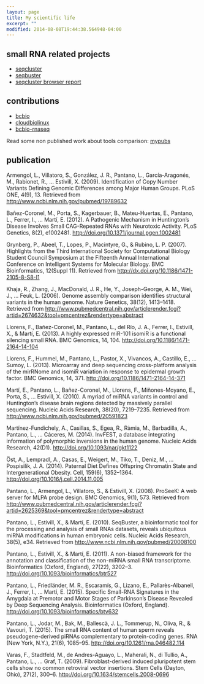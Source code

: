 ```yaml
---
layout: page
title: My scientific life 
excerpt: ""
modified: 2014-08-08T19:44:38.564948-04:00
---
```


## small RNA related projects

* [seqcluster](http://github.com/lpantano/seqcluster)
* [seqbuster](http://github.com/lpantano/seqbuster)
* [seqcluster browser report](https://github.com/lpantano/seqclusterViz)

## contributions

* [bcbio](http://github.com/chapmanb/bcbio-nextgen)
* [cloudbiolinux](http://github.com/chapmanb/cloudbiolinux)
* [bcbio-rnaseq](https://github.com/roryk/bcbio.rnaseq)

Read some non published work about tools comparison: [mypubs](https://github.com/lpantano/mypubs/blob/master/README.md)

## publication

Armengol, L., Villatoro, S., González, J. R., Pantano, L., García-Aragonés, M., Rabionet, R., … Estivill, X. (2009). Identification of Copy Number Variants Defining Genomic Differences among Major Human Groups. PLoS ONE, 4(9), 13. Retrieved from http://www.ncbi.nlm.nih.gov/pubmed/19789632

Bañez-Coronel, M., Porta, S., Kagerbauer, B., Mateu-Huertas, E., Pantano, L., Ferrer, I., … Martí, E. (2012). A Pathogenic Mechanism in Huntington’s Disease Involves Small CAG-Repeated RNAs with Neurotoxic Activity. PLoS Genetics, 8(2), e1002481. http://doi.org/10.1371/journal.pgen.1002481

Grynberg, P., Abeel, T., Lopes, P., Macintyre, G., & Rubino, L. P. (2007). Highlights from the Third International Society for Computational Biology Student Council Symposium at the Fifteenth Annual International Conference on Intelligent Systems for Molecular Biology. BMC Bioinformatics, 12(Suppl 11). Retrieved from http://dx.doi.org/10.1186/1471-2105-8-S8-I1

Khaja, R., Zhang, J., MacDonald, J. R., He, Y., Joseph-George, A. M., Wei, J., … Feuk, L. (2006). Genome assembly comparison identifies structural variants in the human genome. Nature Genetics, 38(12), 1413–1418. Retrieved from http://www.pubmedcentral.nih.gov/articlerender.fcgi?artid=2674632&tool=pmcentrez&rendertype=abstract

Llorens, F., Bañez-Coronel, M., Pantano, L., del Río, J. A., Ferrer, I., Estivill, X., & Martí, E. (2013). A highly expressed miR-101 isomiR is a functional silencing small RNA. BMC Genomics, 14, 104. http://doi.org/10.1186/1471-2164-14-104

Llorens, F., Hummel, M., Pantano, L., Pastor, X., Vivancos, A., Castillo, E., … Sumoy, L. (2013). Microarray and deep sequencing cross-platform analysis of the mirRNome and isomiR variation in response to epidermal growth factor. BMC Genomics, 14, 371. http://doi.org/10.1186/1471-2164-14-371

Martí, E., Pantano, L., Bañez-Coronel, M., Llorens, F., Miñones-Moyano, E., Porta, S., … Estivill, X. (2010). A myriad of miRNA variants in control and Huntington’s disease brain regions detected by massively parallel sequencing. Nucleic Acids Research, 38(20), 7219–7235. Retrieved from http://www.ncbi.nlm.nih.gov/pubmed/20591823

Martínez-Fundichely, A., Casillas, S., Egea, R., Ràmia, M., Barbadilla, A., Pantano, L., … Cáceres, M. (2014). InvFEST, a database integrating information of polymorphic inversions in the human genome. Nucleic Acids Research, 42(D1). http://doi.org/10.1093/nar/gkt1122

Öst, A., Lempradl, A., Casas, E., Weigert, M., Tiko, T., Deniz, M., … Pospisilik, J. A. (2014). Paternal Diet Defines Offspring Chromatin State and Intergenerational Obesity. Cell, 159(6), 1352–1364. http://doi.org/10.1016/j.cell.2014.11.005

Pantano, L., Armengol, L., Villatoro, S., & Estivill, X. (2008). ProSeeK: A web server for MLPA probe design. BMC Genomics, 9(1), 573. Retrieved from http://www.pubmedcentral.nih.gov/articlerender.fcgi?artid=2625369&tool=pmcentrez&rendertype=abstract

Pantano, L., Estivill, X., & Martí, E. (2010). SeqBuster, a bioinformatic tool for the processing and analysis of small RNAs datasets, reveals ubiquitous miRNA modifications in human embryonic cells. Nucleic Acids Research, 38(5), e34. Retrieved from http://www.ncbi.nlm.nih.gov/pubmed/20008100

Pantano, L., Estivill, X., & Martí, E. (2011). A non-biased framework for the annotation and classification of the non-miRNA small RNA transcriptome. Bioinformatics (Oxford, England), 27(22), 3202–3. http://doi.org/10.1093/bioinformatics/btr527

Pantano, L., Friedländer, M. R., Escaramís, G., Lizano, E., Pallarès-Albanell, J., Ferrer, I., … Martí, E. (2015). Specific Small-RNA Signatures in the Amygdala at Premotor and Motor Stages of Parkinson’s Disease Revealed by Deep Sequencing Analysis. Bioinformatics (Oxford, England). http://doi.org/10.1093/bioinformatics/btv632

Pantano, L., Jodar, M., Bak, M., Ballescà, J. L., Tommerup, N., Oliva, R., & Vavouri, T. (2015). The small RNA content of human sperm reveals pseudogene-derived piRNAs complementary to protein-coding genes. RNA (New York, N.Y.), 21(6), 1085–95. http://doi.org/10.1261/rna.046482.114

Varas, F., Stadtfeld, M., de Andres-Aguayo, L., Maherali, N., di Tullio, A., Pantano, L., … Graf, T. (2009). Fibroblast-derived induced pluripotent stem cells show no common retroviral vector insertions. Stem Cells (Dayton, Ohio), 27(2), 300–6. http://doi.org/10.1634/stemcells.2008-0696
